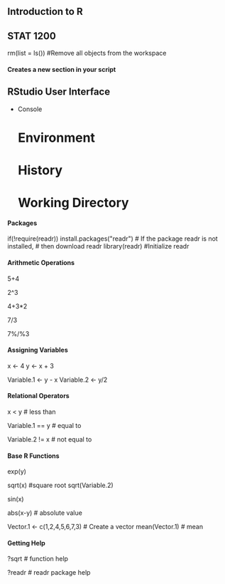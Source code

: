 ## Introduction to R ##
## STAT 1200 ##

rm(list = ls()) #Remove all objects from the workspace


#### Creates a new section in your script ####

## RStudio User Interface ##
- Console
  # Environment
  # History
  # Working Directory

#### Packages ####

if(!require(readr)) install.packages("readr") # If the package readr is not installed, 
                                              # then download readr
library(readr) #Initialize readr


#### Arithmetic Operations ####

5+4

2^3

4+3*2

7/3

7%/%3


#### Assigning Variables ####


x <- 4
y <- x + 3


Variable.1 <- y - x
Variable.2 <- y/2


#### Relational Operators ####


x < y # less than

Variable.1 == y # equal to

Variable.2 != x # not equal to



#### Base R Functions ####

exp(y)

sqrt(x) #square root
sqrt(Variable.2)

sin(x)

abs(x-y) # absolute value

Vector.1 <- c(1,2,4,5,6,7,3) # Create a vector
mean(Vector.1) # mean


#### Getting Help ####

?sqrt # function help

?readr # readr package help
